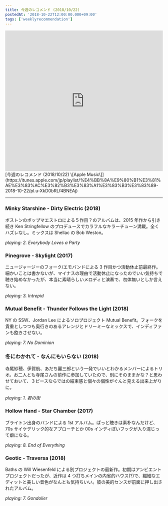 ```yaml
---
title: 今週のレコメンド (2018/10/22)
postedAt: '2018-10-22T12:00:00.000+09:00'
tags: ['weeklyrecommendation']
---
```


<iframe allow="autoplay *; encrypted-media *;" frameborder="0" height="450" style="width:100%;max-width:660px;overflow:hidden;background:transparent;" sandbox="allow-forms allow-popups allow-same-origin allow-scripts allow-storage-access-by-user-activation allow-top-navigation-by-user-activation" src="https://embed.music.apple.com/jp/playlist/%E4%BB%8A%E9%80%B1%E3%81%AE%E3%83%AC%E3%82%B3%E3%83%A1%E3%83%B3%E3%83%89-2018-10-22/pl.u-XkD0bRLf4BNEAj?app=music&amp;at=1000lR8X"></iframe> [今週のレコメンド (2018/10/22) \[Apple Music\]](https://itunes.apple.com/jp/playlist/%E4%BB%8A%E9%80%B1%E3%81%AE%E3%83%AC%E3%82%B3%E3%83%A1%E3%83%B3%E3%83%89-2018-10-22/pl.u-XkD0bRLf4BNEAj)

---

### Minky Starshine - Dirty Electric (2018)

ボストンのポップマエストロによる５作目？のアルバムは、2015 年作から引き続き Ken Stringfellow のプロデュースでカラフルなキラーチューン満載。全くハズレなし。ミックスは Shellac の Bob Weston。

_playing: 2\. Everybody Loves a Party_

### Pinegrove - Skylight (2017)

ニュージャージーのフォーク/エモバンドによる 3 作目かつ活動休止前最終作。細かいことは書かないが、マイナスの理由で活動休止になったのでいい気持ちで聴き始めなかったが、本当に素晴らしいメロディと演奏で、勿体無いとしか言えない。

_playing: 3\. Intrepid_

### Mutual Benefit - Thunder Follows the Light (2018)

NY の SSW、Jordan Lee によるソロプロジェクト Mutual Benefit。フォークを貴重としつつも奥行きのあるアレンジとドリーミーなミックスで、インディファンも飽きさせない。

_playing: 7\. No Dominion_

### 冬にわかれて - なんにもいらない (2018)

寺尾紗穂、伊賀航、あだち麗三郎という一発でいいとわかるメンバーによるトリオ。お二人とも寺尾さんの前作に参加していたので、別にそのままかな？と思わせておいて、３ピースならではの結束感と個々の個性がぐんと見える出来上がりに。

_playing: 1\. 君の街_

### Hollow Hand - Star Chamber (2017)

ブライトン出身のバンドによる 1st アルバム。ぱっと聴きは素朴なんだけど、70s サイケデリック的なアプローチとか 00s インディぽいフックが入り混じって癖になる。

_playing: 8\. End of Everything_

### Geotic - Traversa (2018)

Baths の Will Wiesenfeld による別プロジェクトの最新作。初期はアンビエントプロジェクトだったが、近作は 4 つ打ちメインの内省的ハウス(?)で、繊細なエディットと美しい音色がなんとも気持ちいい。彼の美的センスが前面に押し出されたアルバム。

_playing: 7\. Gondolier_
